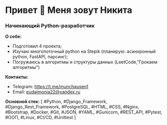 # Привет 👋 Меня зовут Никита
### Начинающий Python-разработчик

**О себе:**
* Подготовил 4 проекта;
* Изучаю многопоточный python на Stepik (планирую: асинхронный python, FastAPI, парсинг);
* Погружаюсь в алгоритмы и структуры данных (LeetCode,"Грокаем алгоритмы")

**Контакты:**
* Telegram: https://t.me/munchausen1
* Email: eudaimonia22@yandex.ru

**Основной стек:**
[ #Python, #Django_Framework, #Django_Rest_Framework, #PostgreSQL, #HTML, #CSS, #Nginx, #Bootstrap, #Docker, #Git, #JSON, #YAML, #Gunicorn, #REST_API, #Pytest, #ООП, #Linux, #CI/CD, #Unittest ]
